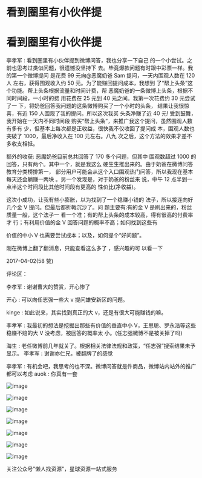 # 看到圈里有小伙伴提

# 看到圈里有小伙伴提

李孝军 : 看到圈里有小伙伴提到微博问答，我也分享一下自己 的一个小尝试。之前也思考过类似问题，很遗憾没坚持下 去。毕竟爆款问题有时跟中彩票一样。我的第一个微博提问 是花费 99 元向@恶魔奶爸 Sam 提问，一天内围观人数在 120 人 左右，获得围观收入约 50 元。为了能赚回提问成本，我想到 了“帮上头条”这个功能。帮上头条根据流量和时间计费，帮 恶魔奶爸的一条微博上头条，根据不同时间段，一小时的费 用花费在 25 元到 40 元之间。我第一次花费约 30 元尝试了一 下，将奶爸回答我问题的这条微博购买了一个小时的头条， 结果让我很惊喜，有近 150 人围观了我的提问。所以这次我买 头条净赚了近 40 元! 受到鼓舞，我开始在一天内不同时间段 购买“帮上头条”，来推广我这个提问，虽然围观人数有多有 少，但基本上每次都是正收益，很快我不仅收回了提问成 本，围观人数也突破了 1000，最后净收入在 100 元左右。八九 次之后，这个方法的效果才差不多收支相抵。

额外的收获: 恶魔奶爸目前总共回答了 170 多个问题，但其中 围观数超过 1000 的回答，只有两个。其中一个，就是我这么 硬生生推出来的。由于奶爸在微博问答教育分类榜排第一， 部分用户可能会从这个入口围观热门问答，所以我现在基本 每天还会躺赚一两块 。另一个发现是，对于奶爸的粉丝来 说，中午 12 点半到一点半这个时间段比其他时间段有更高的 性价比(净收益)。

这次小成功，让我有些小膨胀，以为找到了一个稳赚小钱的 法子，所以接连向好几个金 V 提问。但最后都折戟沉沙了。问 题主要有:有的金 V 是刷出来的，粉丝质量一般，这个法子一 看一个准；有的帮上头条的成本较高，得有很高的付费率才 行；有利用价值的金 V 回答问题的概率不高；如何找到这些有

价值的中小 V 也需要尝试成本；以及，如何提个“好问题”。

刚在微博上翻了翻消息，只能查看这么多了 ，感兴趣的可 以看一下

2017-04-02(58 赞)

评论区：

李孝军 : 谢谢曹大的赞赏，开心惨了

开心 : 可以向任志强一些大 v 提问雄安新区的问题。

kinge : 如此说来，其实找到真正的大 v，还是有很大可能赚钱的嘛。

李孝军 : 我最初的想法是挖掘出那些有价值的垂直中小 V，王思聪、罗永浩等这些稳赚不赔的大 V 没考虑，被回答的概率太 小。(任志强微博不是被关掉了吗)

海生 : 老任微博前几年就关了。根据相关法律法规和政策，“任志强”搜索结果未予显示。 李孝军 : 谢谢亦仁兄，被翻牌了的感觉

李孝军 : 有机会吧，我思考的也不深。微博问答就是件商品，微博站内站外的推广都可以考虑 auok : 你真有一套

![image](img/Image_493.png)

![image](img/Image_494.png)

![image](img/Image_495.png)

![image](img/Image_496.png)

![image](img/Image_497.png)

![image](img/Image_498.png)

![image](img/Image_499.png)

关注公众号"懒人找资源"，星球资源一站式服务